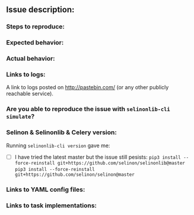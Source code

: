 ## Issue description:


### Steps to reproduce:


### Expected behavior:


### Actual behavior:


### Links to logs:

A link to logs posted on http://pastebin.com/ (or any other publicly reachable service).

### Are you able to reproduce the issue with `selinonlib-cli simulate`?


### Selinon & Selinonlib & Celery version:

Running `selinonlib-cli version` gave me:


- [ ] I have tried the latest master but the issue still pesists:
  `pip3 install --force-reinstall git+https://github.com/selinon/selinonlib@master`
  `pip3 install --force-reinstall git+https://github.com/selinon/selinon@master`

### Links to YAML config files:


### Links to task implementations:


